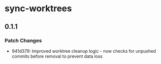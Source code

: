 # sync-worktrees

## 0.1.1

### Patch Changes

- 941d379: Improved worktree cleanup logic - now checks for unpushed commits before removal to prevent data loss
